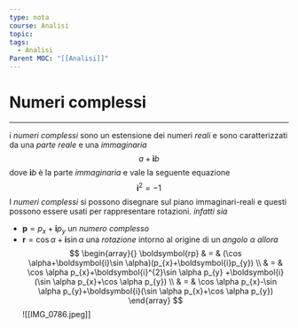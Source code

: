 ```yaml
---
type: nota
course: Analisi
topic: 
tags:
  - Analisi
Parent MOC: "[[Analisi]]"
---
```

# Numeri complessi
---
i _numeri complessi_ sono un estensione dei numeri _reali_ e sono caratterizzati da una _parte reale_ e una _immaginaria_$$a+\boldsymbol{i}b$$
dove $\boldsymbol{i}b$ è la parte _immaginaria_ e vale la seguente equazione $$\boldsymbol{i}^{2}=-1$$
I _numeri complessi_ si possono disegnare sul piano immaginari-reali e questi possono essere usati per rappresentare rotazioni. _infatti_
_sia_ 
- $\boldsymbol{p}=p_{x}+\boldsymbol{i}p_{y}$ un _numero complesso_
- $\boldsymbol{r}=\cos \alpha+\boldsymbol{i}\sin \alpha$ una _rotazione_ intorno al origine di un _angolo_ $\alpha$ 
_allora_ $$
\begin{array}{}
\boldsymbol{rp} & = & (\cos \alpha+\boldsymbol{i}\sin \alpha)(p_{x}+\boldsymbol{i}p_{y}) \\
 & = & \cos \alpha p_{x}+\boldsymbol{i}^{2}\sin \alpha p_{y} +\boldsymbol{i}(\sin \alpha p_{x}+\cos \alpha p_{y}) \\
 & = &  \cos \alpha p_{x}-\sin  \alpha p_{y}+\boldsymbol{i}(\sin \alpha p_{x}+\cos \alpha p_{y})
\end{array}
$$
![[IMG_0786.jpeg]]
